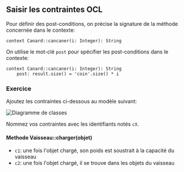 ## Saisir les contraintes OCL

Pour définir des post-conditions, on précise la signature de la méthode concernée dans le contexte:

	context Canard::cancaner(i: Integer): String

On utilise le mot-clé `post` pour spécifier les post-conditions dans le contexte:

	context Canard::cancaner(i: Integer): String
		post: result.size() = 'coin'.size() * i

### Exercice

Ajoutez les contraintes ci-dessous au modèle suivant:

![Diagramme de classes](uml_exercice.svg)

Nommez vos contraintes avec les identifiants notés `cX`.

#### Methode Vaisseau::charger(objet)

* `c1`: une fois l'objet chargé, son poids est soustrait à la capacité du vaisseau
* `c2`: une fois l'objet chargé, il se trouve dans les objets du vaisseau
